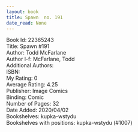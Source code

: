 ```yaml
---
layout: book
title: Spawn  no. 191
date_read: None
---
```


Book Id: 22365243<br />
Title: Spawn #191<br />
Author: Todd McFarlane<br />
Author l-f: McFarlane, Todd<br />
Additional Authors: <br />
ISBN: <br />
My Rating: 0<br />
Average Rating: 4.25<br />
Publisher: Image Comics<br />
Binding: Comic<br />
Number of Pages: 32<br />
Date Added: 2020/04/02<br />
Bookshelves: kupka-wstydu<br />
Bookshelves with positions: kupka-wstydu (#1007)<br />

